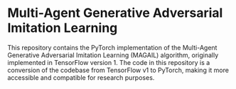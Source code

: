# Multi-Agent Generative Adversarial Imitation Learning

This repository contains the PyTorch implementation of the Multi-Agent Generative Adversarial Imitation Learning (MAGAIL) algorithm,
originally implemented in TensorFlow version 1. The code in this repository is a conversion of the codebase from TensorFlow v1 to PyTorch, making it more accessible and compatible for research purposes.

